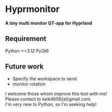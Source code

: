 # Hyprmonitor
**A tiny multi monitor QT-app for Hyprland**
## Requirement
Python >=3.12
PyQt6
## Future work
- Specify the workspace to send
- monitor rotation

I welcome those whom improve this tool with me!  
Please contact to keik4656{at}gmail.com.  
I'm very new to Python, so I'm seeking help!  
